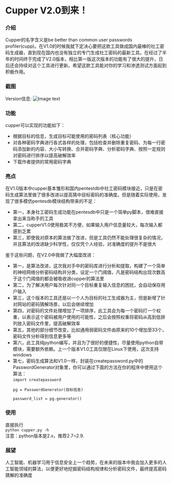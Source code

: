 # Cupper V2.0到来！  

### 介绍  

Cupper的名字含义是be better than common user passwords profiler(cupp)。在V1.0的时候我就下定决心要把这款工具做成国内最棒的社工密码生成器，直到现在国内也没有独立的专门生成社工密码的最新工具。在经过了半年的时间终于完成了V2.0版本，相比第一版这次版本的功能有了很大的提升，日后还会持续对这个工具进行更新。希望这款工具能对你的学习和渗透测试方面起到积极作用。

### 截图
Version信息:
![Image text](https://raw.githubusercontent.com/Saferman/cupper/master/images/version.png)  

### 功能  

cupper可以实现的功能如下：
  
- 根据目标的信息，生成目标可能使用的密码列表（核心功能）
- 对各种密码字典进行各式各样的处理，包括检查并删除重复密码、为每一行密码添加新的内容、大小写转换、合并密码字典、分析密码字典、按照一定规则对密码进行排序以提高破解效率
- 下载作者提供的常用密码字典

### 亮点  

在V1.0版本中cupper基本雏形和国内pentestdb中社工密码模块接近，只是在密码生成算法里做了很多改进以提高猜中目标密码的准确度。但是随着实际使用，发现了很多模仿pentesdb模块结构带来的不足：
  
- 第一，本身社工密码生成功能在pentesdb中只是一个简单py脚本，很难直接拿出来当称手的工具
- 第二，cupperV1.0使用极其不方便，如果输入用户信息量较大，每次输入都感到乏累
- 第三，即使我对原本的算法做了改进，但是工具仍然不能处理很复杂的情况，并且算法的改进缺少科学性，仅仅凭个人经验，对准确度的提升不是很大
  
鉴于这些问题，在V2.0中我做了大幅度改进：
  
- 第一，是算法改进，这次我对手中的密码库进行分析和提取，构建了一个简单的神经网络分析密码结构并分类，设定一个门阈值，凡是密码结构出现次数高于这个门阈值的都会被吸收进cupper的算法里
- 第二，为了解决用户每次针对同一个目标重复输入信息的困扰，会自动保存用户输入
- 第三，这个版本的工具还是以一个人为目标的社工生成器为主，但是新增了针对网站的密码猜解场景，以后会继续增加
- 第四，对密码的文件处理增加了一项排序，此工具会为每一个密码打一个权重，以表示这个密码被用户使用的可能性，之后会按照权重将密码从高到低排列放入密码文件里，提高破解效率
- 第五，其他的部分细节改变，比如通用弱密码文件由原来的10个增加至33个，密码文件分析得到信息更多等
- 第六，此工具纯python编写，并且为了很好的便捷性，尽量使用python自带模块，需要额外依赖。上一个版本V1.0工具仅限在Linux下使用，这次支持windows
- 第七，密码生成算法和V1.0一样，封装在createpassword.py中的PasswordGenerator对象里，你可以通过下面的方法在你的程序中使用这个算法：  
<code>import createpassword  
pg = PasswordGenerator(目标信息)  
password_list = pg.generator()</code>

### 使用  

直接执行  
<code>python cupper.py -h</code>  
注意：python版本是2.x，推荐2.7~2.9.
  

### 展望  

人工智能、机器学习用于信息安全上一个趋势，在未来的版本中我会加入更多的人工智能领域的算法，以便更好地挖掘密码结构规律和分析密码文件，最终提高密码猜解的准确度